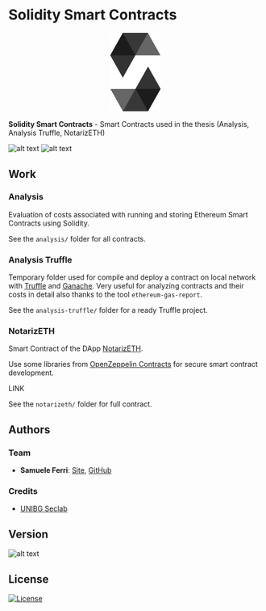 # Solidity Smart Contracts

<p align="center">
<img src="https://github.com/samuelexferri/masterthesis/blob/master/images/solidity.png" width="100">
</p>

**Solidity Smart Contracts** - Smart Contracts used in the thesis (Analysis, Analysis Truffle, NotarizETH)

![alt text](https://img.shields.io/badge/Language-Italian-infomrmational?style=for-the-badge)
![alt text](https://img.shields.io/badge/Language-English-infomrmational?style=for-the-badge)

## Work

### Analysis

Evaluation of costs associated with running and storing Ethereum Smart Contracts using Solidity.

See the `analysis/` folder for all contracts.

### Analysis Truffle

Temporary folder used for compile and deploy a contract on local network with [Truffle](https://www.trufflesuite.com/) and [Ganache](https://www.trufflesuite.com/ganache).
Very useful for analyzing contracts and their costs in detail also thanks to the tool `ethereum-gas-report`.

See the `analysis-truffle/` folder for a ready Truffle project.

### NotarizETH

Smart Contract of the DApp [NotarizETH](https://notarizeth.xyz/).

Use some libraries from [OpenZeppelin Contracts](https://openzeppelin.com/contracts/) for secure smart contract development.

LINK

See the `notarizeth/` folder for full contract.

## Authors

### Team

-   **Samuele Ferri**: [Site](https://samuelexferri.com), [GitHub](https://github.com/samuelexferri)

### Credits

-   [UNIBG Seclab](https://seclab.unibg.it/)

## Version

![alt text](https://img.shields.io/badge/Version-1.0.0-blue.svg?style=for-the-badge)

## License

[![License](https://img.shields.io/badge/License-MIT_License-blue.svg?style=for-the-badge)](https://badges.mit-license.org)
